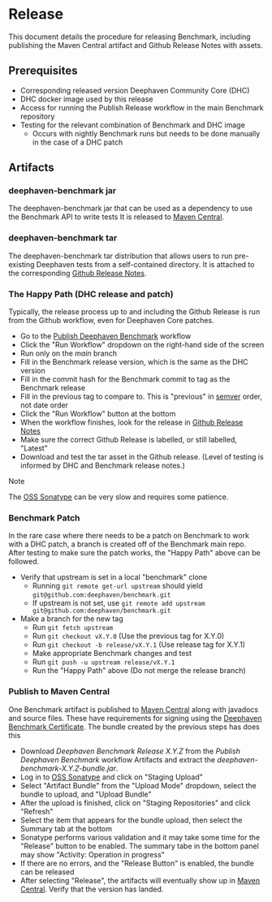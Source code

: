 # Release

This document details the procedure for releasing Benchmark, including publishing the Maven Central artifact and Github Release Notes with assets.

## Prerequisites

- Corresponding released version Deephaven Community Core (DHC)
- DHC docker image used by this release
- Access for running the Publish Release workflow in the main Benchmark repository
- Testing for the relevant combination of Benchmark and DHC image
  - Occurs with nightly Benchmark runs but needs to be done manually in the case of a DHC patch

## Artifacts

### deephaven-benchmark jar

The deephaven-benchmark jar that can be used as a dependency to use the Benchmark API to write tests
It is released to [Maven Central](https://repo1.maven.org/maven2/io/deephaven/).

### deephaven-benchmark tar

The deephaven-benchmark tar distribution that allows users to run pre-existing Deephaven tests from a self-contained directory.
It is attached to the corresponding [Github Release Notes](https://github.com/deephaven/benchmark/releases/).

### The Happy Path (DHC release and patch)
 
Typically, the release process up to and including the Github Release is run from the Github workflow, even for Deephaven Core patches.

- Go to the [Publish Deephaven Benchmark](https://github.com/deephaven/benchmark/actions/workflows/publish-benchmarks.yml) workflow
- Click the "Run Workflow" dropdown on the right-hand side of the screen
- Run only on the _main_ branch
- Fill in the Benchmark release version, which is the same as the DHC version
- Fill in the commit hash for the Benchmark commit to tag as the Benchmark release
- Fill in the previous tag to compare to. This is "previous" in [semver](https://semver.org/) order, not date order
- Click the "Run Workflow" button at the bottom
- When the workflow finishes, look for the release in [Github Release Notes](https://github.com/deephaven/benchmark/releases/)
- Make sure the correct Github Release is labelled, or still labelled, "Latest"
- Download and test the tar asset in the Github release. (Level of testing is informed by DHC and Benchmark release notes.)

> [!Note]
> The [OSS Sonatype](https://s01.oss.sonatype.org/) can be very slow and requires some patience.

### Benchmark Patch

In the rare case where there needs to be a patch on Benchmark to work with a DHC patch, a branch is created off of the Benchmark main repo. After testing to make sure the patch works, the "Happy Path" above can be followed.

- Verify that upstream is set in a local "benchmark" clone 
  - Running `git remote get-url upstream` should yield `git@github.com:deephaven/benchmark.git`
  - If upstream is not set, use `git remote add upstream git@github.com:deephaven/benchmark.git`
- Make a branch for the new tag 
  - Run `git fetch upstream`
  - Run `git checkout vX.Y.0` (Use the previous tag for X.Y.0)
  - Run `git checkout -b release/vX.Y.1` (Use release tag for X.Y.1)
  - Make appropriate Benchmark changes and test
  - Run `git push -u upstream release/vX.Y.1`
  - Run the "Happy Path" above (Do not merge the release branch)

### Publish to Maven Central

One Benchmark artifact is published to [Maven Central](https://repo1.maven.org/maven2/io/deephaven/deephaven-benchmark/) along with javadocs and source files. These have requirements for signing using the [Deephaven Benchmark Certificate](https://keyserver.ubuntu.com/pks/lookup?search=Deephaven+Benchmark&fingerprint=on&op=index). The bundle created by the previous steps has does this

- Download _Deephaven Benchmark Release X.Y.Z_ from the _Publish Deephaven Benchmark_ workflow Artifacts and extract the _deephaven-benchmark-X.Y.Z-bundle.jar_.
- Log in to [OSS Sonatype](https://s01.oss.sonatype.org/) and click on "Staging Upload"
- Select "Artifact Bundle" from the "Upload Mode" dropdown, select the bundle to upload, and "Upload Bundle"
- After the upload is finished, click on "Staging Repositories" and click "Refresh"
- Select the item that appears for the bundle upload, then select the Summary tab at the bottom
- Sonatype performs various validation and it may take some time for the "Release" button to be enabled. The summary tabe in the bottom panel may show "Activity: Operation in progress"
- If there are no errors, and the "Release Button" is enabled, the bundle can be released
- After selecting "Release", the artifacts will eventually show up in [Maven Central](https://repo1.maven.org/maven2/io/deephaven/deephaven-benchmark/). Verify that the version has landed.

